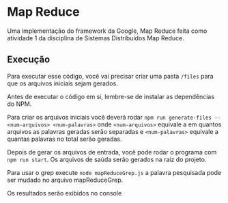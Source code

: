 # Map Reduce

Uma implementação do framework da Google, Map Reduce feita como atividade 1 da disciplina de Sistemas Distribuídos Map Reduce.

## Execução

Para executar esse código, você vai precisar criar uma pasta `/files` para que os arquivos iniciais sejam gerados.

Antes de executar o código em si, lembre-se de instalar as dependências do NPM.

Para criar os arquivos iniciais você deverá rodar `npm run generate-files -- <num-arquivos> <num-palavras>` onde `<num-arquivos>` equivale a em quantos arquivos as palavras geradas serão separadas e `<num-palavras>` equivale a quantas palavras no total serão geradas.

Depois de gerar os arquivos de entrada, você pode rodar o programa com `npm run start`. Os arquivos de saúda serão gerados na raíz do projeto.

Para usar o grep execute `node mapReduceGrep.js` a palavra pesquisada pode ser mudado no arquivo mapReduceGrep.

Os resultados serão exibidos no console

